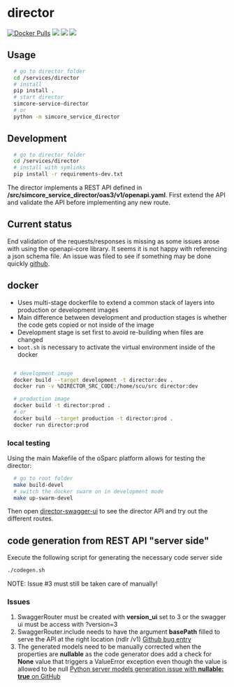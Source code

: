 # director

[![Docker Pulls](https://img.shields.io/docker/pulls/itisfoundation/director.svg)](https://hub.docker.com/r/itisfoundation/director/tags)
[![](https://images.microbadger.com/badges/image/itisfoundation/director.svg)](https://microbadger.com/images/itisfoundation/director "More on service image in registry")
[![](https://images.microbadger.com/badges/version/itisfoundation/director.svg)](https://microbadger.com/images/itisfoundation/director "More on service image in registry")
[![](https://images.microbadger.com/badges/commit/itisfoundation/director.svg)](https://microbadger.com/images/itisfoundation/director "More on service image in registry")


## Usage

```bash
  # go to director folder
  cd /services/director
  # install
  pip install .
  # start director
  simcore-service-director
  # or
  python -m simcore_service_director
```

## Development

```bash
  # go to director folder
  cd /services/director
  # install with symlinks
  pip install -r requirements-dev.txt
```

The director implements a REST API defined in __/src/simcore_service_director/oas3/v1/openapi.yaml__.
First extend the API and validate the API before implementing any new route.

## Current status

End validation of the requests/responses is missing as some issues arose with using the openapi-core library. It seems it is not happy with referencing a json schema file. An issue was filed to see if something may be done quickly [github](https://github.com/p1c2u/openapi-core/issues/90).

## docker

- Uses multi-stage dockerfile to extend a common stack of layers into production or development images
- Main difference between development and production stages is whether the code gets copied or not inside of the image
- Development stage is set first to avoid re-building when files are changed
- ``boot.sh`` is necessary to activate the virtual environment inside of the docker

```bash

  # development image
  docker build --target development -t director:dev .
  docker run -v %DIRECTOR_SRC_CODE:/home/scu/src director:dev

  # production image
  docker build -t director:prod .
  # or
  docker build --target production -t director:prod .
  docker run director:prod

```

### local testing

Using the main Makefile of the oSparc platform allows for testing the director:

```bash
  # go to root folder
  make build-devel
  # switch the docker swarm on in development mode
  make up-swarm-devel
```

Then open [director-swagger-ui](http://localhost:8080/apidoc/) to see the director API and try out the different routes.

## code generation from REST API "server side"

Execute the following script for generating the necessary code server side

```bash
./codegen.sh
```

NOTE: Issue #3 must still be taken care of manually!

### Issues

1. SwaggerRouter must be created with __version_ui__ set to 3 or the swagger ui must be access with ?version=3
2. SwaggerRouter.include needs to have the argument __basePath__ filled to serve the API at the right location (ndlr /v1)  [Github bug entry](https://github.com/aamalev/aiohttp_apiset/issues/45)
3. The generated models need to be manually corrected when the properties are __nullable__ as the code generator does add a check for __None__ value that triggers a ValueError exception even though the value is allowed to be null [Python server models generation issue with __nullable: true__ on GitHub](https://github.com/OpenAPITools/openapi-generator/issues/579)
